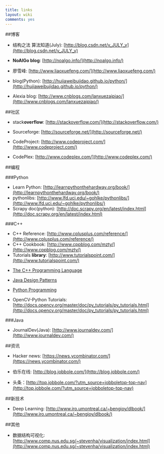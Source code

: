 ```yaml
---
title: links
layout: wiki
comments: yes
---
```


##博客

- 结构之法 算法知道(July): [http://blog.csdn.net/v_JULY_v](http://blog.csdn.net/v_JULY_v)

- **NoAlGo blog**: [http://noalgo.info/](http://noalgo.info/)

- 廖雪峰: [http://www.liaoxuefeng.com/](http://www.liaoxuefeng.com/)

- blog(Python): [http://hujiaweibujidao.github.io/python/](http://hujiaweibujidao.github.io/python/)

- Alexia blog: [http://www.cnblogs.com/lanxuezaipiao/](http://www.cnblogs.com/lanxuezaipiao/)

##社区

- stack**overflow**: [http://stackoverflow.com/](http://stackoverflow.com/)

- Sourceforge: [http://sourceforge.net/](http://sourceforge.net/)

- CodeProject: [http://www.codeproject.com/](http://www.codeproject.com/)

- CodePlex: [http://www.codeplex.com/](http://www.codeplex.com/)


##编程

###Python

- Learn Python: [http://learnpythonthehardway.org/book/](http://learnpythonthehardway.org/book/)
- pythonlibs: [http://www.lfd.uci.edu/~gohlke/pythonlibs/](http://www.lfd.uci.edu/~gohlke/pythonlibs/)
- Scrapy doc(python): [http://doc.scrapy.org/en/latest/index.html](http://doc.scrapy.org/en/latest/index.html)

###C++

- C++ Reference: [http://www.cplusplus.com/reference/](http://www.cplusplus.com/reference/)
- C++ Cookbook: [http://www.cppblog.com/mzty/](http://www.cppblog.com/mzty/)
- Tutorials **library**: [http://www.tutorialspoint.com/](http://www.tutorialspoint.com/)
>	
- [The C++ Programming Language](http://www.tutorialspoint.com/cplusplus/index.htm)
- [Java Design Patterns](http://www.tutorialspoint.com/design_pattern/index.htm)
- [Python Programming](http://www.tutorialspoint.com/python/index.htm)

- OpenCV-Python Tutorials: [http://docs.opencv.org/master/doc/py_tutorials/py_tutorials.html](http://docs.opencv.org/master/doc/py_tutorials/py_tutorials.html)

###Java

- JournalDev(Java): [http://www.journaldev.com/](http://www.journaldev.com/)


##资讯
- Hacker news: [https://news.ycombinator.com/](https://news.ycombinator.com/)

- 伯乐在线: [http://blog.jobbole.com/](http://blog.jobbole.com/)
>
- 头条：[http://top.jobbole.com/?utm_source=jobboletop-top-nav](http://top.jobbole.com/?utm_source=jobboletop-top-nav)


##新技术

- Deep Learning: [http://www.iro.umontreal.ca/~bengioy/dlbook/](http://www.iro.umontreal.ca/~bengioy/dlbook/)

##其他

- 数据结构可视化: [http://www.comp.nus.edu.sg/~stevenha/visualization/index.html](http://www.comp.nus.edu.sg/~stevenha/visualization/index.html)



